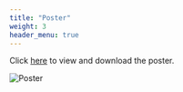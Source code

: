 ```yaml
---
title: "Poster"
weight: 3
header_menu: true
---
```

Click [here](https://github.com/safeincraziworld/isss608-group-website/blob/master/poster.jpg) to view and download the poster.

![Poster](images/posterjpg.jpg)

